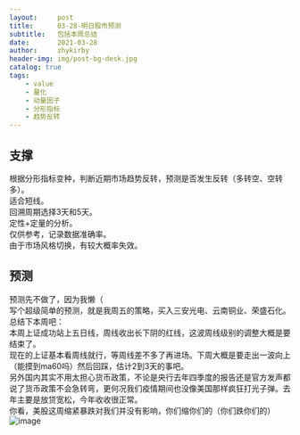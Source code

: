 ```yaml
---
layout:     post
title:      03-28-明日股市预测
subtitle:   包括本周总结
date:       2021-03-28
author:     zhykirby
header-img: img/post-bg-desk.jpg
catalog: true
tags:
    - value
    - 量化
    - 动量因子
    - 分形指标
    - 趋势反转
---
```


## 支撑

根据分形指标变种，判断近期市场趋势反转，预测是否发生反转（多转空、空转多）。  
适合短线。  
回溯周期选择3天和5天。  
定性+定量的分析。  
仅供参考，记录数据准确率。  
由于市场风格切换，有较大概率失效。  

## 预测

预测先不做了，因为我懒（  
写个超级简单的预测，就是我周五的策略，买入三安光电、云南铜业、荣盛石化。  
总结下本周吧：  
本周上证成功站上五日线，周线收出长下阴的红线，这波周线级别的调整大概是要结束了。  
现在的上证基本看周线就行，等周线差不多了再进场。下周大概是要走出一波向上（能摸到ma60吗）然后回踩，估计2到3天的事吧。  
另外国内其实不用太担心货币政策，不论是央行去年四季度的报告还是官方发声都说了货币政策不会急转弯，更何况我们疫情期间也没像美国那样疯狂打光子弹。去年主要是放贷宽松，今年收收很正常。  
你看，美股这周缩紧暴跌对我们并没有影响，你们缩你们的（你们跌你们的）  
![image](https://user-images.githubusercontent.com/32432388/112755753-b841d580-9014-11eb-90ca-8f511e052317.png)




